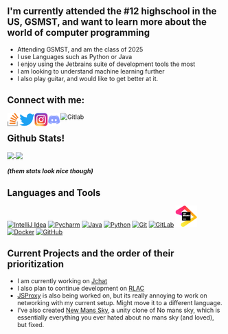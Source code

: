 ## I'm currently attended the #12 highschool in the US, GSMST, and want to learn more about the world of computer programming
* Attending GSMST, and am the class of 2025
* I use Languages such as Python or Java
* I enjoy using the Jetbrains suite of development tools the most
* I am looking to understand machine learning further
* I also play guitar, and would like to get better at it.

## Connect with me:
[<img align="left" alt="StackOverflow" height="30px" src="/logo/StackOverflow.png" />](https://stackoverflow.com/users/15369613/garrett-rector)
[<img align="left" alt="Twitter" height="30px" src="./logo/Twitter.png" />]()
[<img align="left" alt="Instagram" height="30px" src="./logo/Instagram.png" />](https://www.instagram.com/g.rec17/)
[<img align="left" alt="Discord" height="30px" src="./logo/Discord.png" />](https://discordapp.com/users/619951567927246878/)
[<img align="left" alt="Gitlab" height="30px" src="https://img.icons8.com/color/48/000000/gitlab.png" />](https://gitlab.com/GarrettRector)

<br />

## Github Stats!                                                                          
[](https://komarev.com/ghpvc/?username=garrettrector&color=blue)
<a href="https://github.com/anuraghazra/github-readme-stats">
  <img align="center" src="https://github-readme-stats.vercel.app/api?username=GarrettRector&show_icons=true&theme=dark" />
</a>
<a href="https://github.com/anuraghazra/convoychat">
  <img align="center" src="https://github-readme-stats.vercel.app/api/top-langs/?username=GarrettRector&theme=dark&layout=compact" />
</a>

##### (them stats look nice though)

## Languages and Tools
[<img alt="IntelliJ Idea" height="50px" src="https://img.icons8.com/color/240/000000/intellij-idea.png" />](https://www.jetbrains.com/idea/)
[<img alt="Pycharm" height="50px" src="https://img.icons8.com/color/240/000000/pycharm.png" />](https://www.jetbrains.com/pycharm/)
[<img alt="Java" height="50px" src="https://img.icons8.com/color/240/000000/java-coffee-cup-logo.png" />](https://openjdk.java.net/install/index.html)
[<img alt="Python" height="50px" src="https://img.icons8.com/color/240/000000/python.png" />](https://www.python.org/)
[<img alt="Git" height="50px" src="https://img.icons8.com/color/240/000000/git.png" />](https://git-scm.com/)
[<img alt="GitLab" height="50px" src="https://img.icons8.com/color/48/000000/gitlab.png" />](https://about.gitlab.com/)
[<img alt="Jetbrains" height="50px" src="./logo/jetbrains.png" />](https://www.jetbrains.com/products/)
[<img alt="Docker" height="50px" src="https://img.icons8.com/ios-filled/50/000000/docker-container.png" />](https://www.docker.com/)
[<img alt="GitHub" height="50px" src="https://img.icons8.com/ios-glyphs/240/000000/github.png" />](https://github.com/)





## Current Projects and the order of their prioritization
* I am currently working on [Jchat](https://github.com/GarrettRector/JChat)
* I also plan to continue development on [RLAC](https://github.com/GarrettRector/RLAC)
* [JSProxy](https://github.com/GarrettRector/JSProxy) is also being worked on, but its really annoying to work on networking with my current setup. Might move it to a different language.
* I've also created [New Mans Sky](https://github.com/GarrettRector/NewMansSky), a unity clone of No mans sky, which is essentially everything you ever hated about no mans sky (and loved), but fixed.
